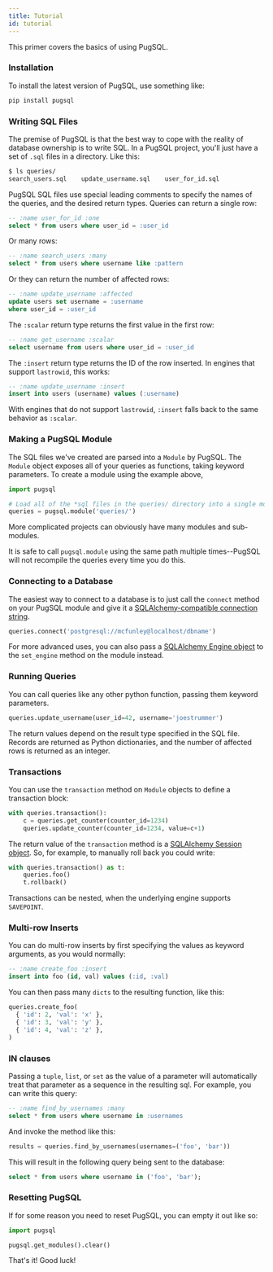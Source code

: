 ```yaml
---
title: Tutorial
id: tutorial
---
```

This primer covers the basics of using PugSQL.

### Installation

To install the latest version of PugSQL, use something like:

```bash
pip install pugsql
```

### Writing SQL Files

The premise of PugSQL is that the best way to cope with the reality of database
ownership is to write SQL. In a PugSQL project, you'll just have a set of `.sql`
files in a directory. Like this:

```bash
$ ls queries/
search_users.sql    update_username.sql    user_for_id.sql
```

PugSQL SQL files use special leading comments to specify the names of the queries,
and the desired return types. Queries can return a single row:

```sql
-- :name user_for_id :one
select * from users where user_id = :user_id
```

Or many rows:

```sql
-- :name search_users :many
select * from users where username like :pattern
```

Or they can return the number of affected rows:

```sql
-- :name update_username :affected
update users set username = :username
where user_id = :user_id
```

The `:scalar` return type returns the first value in the first row:

```sql
-- :name get_username :scalar
select username from users where user_id = :user_id
```

The `:insert` return type returns the ID of the row inserted. In engines that
support `lastrowid`, this works:

```sql
-- :name update_username :insert
insert into users (username) values (:username)
```

With engines that do not support `lastrowid`, `:insert` falls back to the same
behavior as `:scalar`.


### Making a PugSQL Module

The SQL files we've created are parsed into a `Module` by PugSQL. The `Module` object exposes all of your queries as functions, taking keyword parameters. To create a module using the example above,

```python
import pugsql

# Load all of the *sql files in the queries/ directory into a single module.
queries = pugsql.module('queries/')
```

More complicated projects can obviously have many modules and sub-modules.

It is safe to call `pugsql.module` using the same path multiple times--PugSQL will not recompile the queries every time you do this.

### Connecting to a Database

The easiest way to connect to a database is to just call the `connect` method on your PugSQL module and give it a [SQLAlchemy-compatible connection string](https://docs.sqlalchemy.org/en/13/core/engines.html).

```python
queries.connect('postgresql://mcfunley@localhost/dbname')
```

For more advanced uses, you can also pass a [SQLAlchemy Engine object](https://docs.sqlalchemy.org/en/13/core/connections.html#sqlalchemy.engine.Engine) to the `set_engine` method on the module instead.

### Running Queries

You can call queries like any other python function, passing them keyword parameters.

```python
queries.update_username(user_id=42, username='joestrummer')
```

The return values depend on the result type specified in the SQL file. Records are returned as Python dictionaries, and the number of affected rows is returned as an integer.

### Transactions

You can use the `transaction` method on `Module` objects to define a transaction block:

```python
with queries.transaction():
    c = queries.get_counter(counter_id=1234)
    queries.update_counter(counter_id=1234, value=c+1)
```

The return value of the `transaction` method is a [SQLAlchemy Session object](https://docs.sqlalchemy.org/en/13/orm/session.html). So, for example, to manually roll back you could write:

```python
with queries.transaction() as t:
    queries.foo()
    t.rollback()
```

Transactions can be nested, when the underlying engine supports `SAVEPOINT`.

### Multi-row Inserts

You can do multi-row inserts by first specifying the values as keyword arguments,
as you would normally:

```sql
-- :name create_foo :insert
insert into foo (id, val) values (:id, :val)
```

You can then pass many `dicts` to the resulting function, like this:

```python
queries.create_foo(
  { 'id': 2, 'val': 'x' },
  { 'id': 3, 'val': 'y' },
  { 'id': 4, 'val': 'z' },
)
```

### IN clauses
Passing a `tuple`, `list`, or `set` as the value of a parameter will automatically treat
that parameter as a sequence in the resulting sql. For example, you can write
this query:

```sql
-- :name find_by_usernames :many
select * from users where username in :usernames
```

And invoke the method like this:

```python
results = queries.find_by_usernames(usernames=('foo', 'bar'))
```

This will result in the following query being sent to the database:

```sql
select * from users where username in ('foo', 'bar');
```

### Resetting PugSQL

If for some reason you need to reset PugSQL, you can empty it out like so:

```python
import pugsql

pugsql.get_modules().clear()
```

That's it! Good luck!
